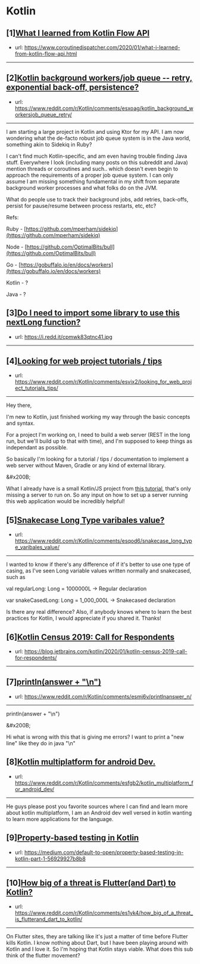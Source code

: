 # Kotlin
## [1][What I learned from Kotlin Flow API](https://www.reddit.com/r/Kotlin/comments/eta1en/what_i_learned_from_kotlin_flow_api/)
- url: https://www.coroutinedispatcher.com/2020/01/what-i-learned-from-kotlin-flow-api.html
---

## [2][Kotlin background workers/job queue -- retry, exponential back-off, persistence?](https://www.reddit.com/r/Kotlin/comments/esxoag/kotlin_background_workersjob_queue_retry/)
- url: https://www.reddit.com/r/Kotlin/comments/esxoag/kotlin_background_workersjob_queue_retry/
---
I am starting a large project in Kotlin and using Ktor for my API. I am now wondering what the de-facto robust job queue system is in the Java world, something akin to Sidekiq in Ruby?

I can't find much Kotlin-specific, and am even having trouble finding Java stuff. Everywhere I look (including many posts on this subreddit and Java) mention threads or coroutines and such.. which doesn't even begin to approach the requirements of a proper job queue system. I can only assume I am missing something fundamental in my shift from separate background worker processes and what folks do on the JVM.

What do people use to track their background jobs, add retries, back-offs, persist for pause/resume between process restarts, etc, etc?

Refs:

Ruby - [https://github.com/mperham/sidekiq](https://github.com/mperham/sidekiq)

Node - [https://github.com/OptimalBits/bull](https://github.com/OptimalBits/bull)

Go - [https://gobuffalo.io/en/docs/workers](https://gobuffalo.io/en/docs/workers)

Kotlin - ?

Java - ?
## [3][Do I need to import some library to use this nextLong function?](https://www.reddit.com/r/Kotlin/comments/et5q4b/do_i_need_to_import_some_library_to_use_this/)
- url: https://i.redd.it/cpmwk83qtnc41.jpg
---

## [4][Looking for web project tutorials / tips](https://www.reddit.com/r/Kotlin/comments/esvix2/looking_for_web_project_tutorials_tips/)
- url: https://www.reddit.com/r/Kotlin/comments/esvix2/looking_for_web_project_tutorials_tips/
---
Hey there,

I'm new to Kotlin, just finished working my way through the basic concepts and syntax.

For a project I'm working on, I need to build a web server (REST in the long run, but we'll build up to that with time), and I'm supposed to keep things as independant as possible.

So basically I'm looking for a tutorial / tips / documentation to implement a web server without Maven, Gradle or any kind of external library.

&amp;#x200B;

What I already have is a small Kotlin/JS project from [this tutorial](https://www.raywenderlich.com/201669-web-app-with-kotlin-js-getting-started), that's only missing a server to run on. So any input on how to set up a server running this web application would be incredibly helpful!
## [5][Snakecase Long Type varibales value?](https://www.reddit.com/r/Kotlin/comments/esqod6/snakecase_long_type_varibales_value/)
- url: https://www.reddit.com/r/Kotlin/comments/esqod6/snakecase_long_type_varibales_value/
---
I wanted to know if there's any difference of if it's better to use one type of casing, as I've seen Long variable values written normally and snakecased, such as

val regularLong: Long = 1000000L -&gt; Regular declaration

var snakeCasedLong: Long = 1\_000\_000L -&gt; Snakecased declaration

Is there any real difference? Also, if anybody knows where to learn the best practices for Kotlin, I would appreciate if you shared it. Thanks!
## [6][Kotlin Census 2019: Call for Respondents](https://www.reddit.com/r/Kotlin/comments/esb9qa/kotlin_census_2019_call_for_respondents/)
- url: https://blog.jetbrains.com/kotlin/2020/01/kotlin-census-2019-call-for-respondents/
---

## [7][println(answer + "\n")](https://www.reddit.com/r/Kotlin/comments/esmj6v/printlnanswer_n/)
- url: https://www.reddit.com/r/Kotlin/comments/esmj6v/printlnanswer_n/
---
println(answer + "\\n")

&amp;#x200B;

Hi what is wrong with this that is giving me errors?  I want to print a "new line" like they do in java "\\n"
## [8][Kotlin multiplatform for android Dev.](https://www.reddit.com/r/Kotlin/comments/esfgb2/kotlin_multiplatform_for_android_dev/)
- url: https://www.reddit.com/r/Kotlin/comments/esfgb2/kotlin_multiplatform_for_android_dev/
---
He guys please post you favorite sources where I can find and learn more about kotlin multiplatform, I am an Android dev well versed in kotlin wanting to learn more applications for the language.
## [9][Property-based testing in Kotlin](https://www.reddit.com/r/Kotlin/comments/es8hz6/propertybased_testing_in_kotlin/)
- url: https://medium.com/default-to-open/property-based-testing-in-kotlin-part-1-56929927b8b8
---

## [10][How big of a threat is Flutter(and Dart) to Kotlin?](https://www.reddit.com/r/Kotlin/comments/es1yk4/how_big_of_a_threat_is_flutterand_dart_to_kotlin/)
- url: https://www.reddit.com/r/Kotlin/comments/es1yk4/how_big_of_a_threat_is_flutterand_dart_to_kotlin/
---
On Flutter sites, they are talking like it's just a matter of time before Flutter kills Kotlin.   I know nothing about Dart, but I have been playing around with Kotlin and I love it.  So I'm hoping that Kotlin stays viable.  What does this sub think of the flutter movement?
